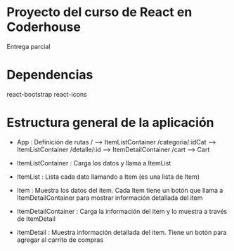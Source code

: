 # Proyecto del curso de React en Coderhouse
  Entrega parcial

# Dependencias
  react-bootstrap
  react-icons
  
# Estructura general de la aplicación

- App : Definición de rutas
        /                   --> ItemListContainer
        /categoria/:idCat   --> ItemListContainer
        /detalle/:id        --> ItemDetailContainer
        /cart               --> Cart 

- ItemListContainer     : Carga los datos y llama a ItemList
- ItemList              : Lista cada dato llamando a Item (es una lista de Item)
- Item                  : Muestra los datos del item. Cada Item tiene un botón que llama a ItemDetailContainer
                          para mostrar información detallada del item
- ItemDetailContainer   : Carga la información del item y lo muestra a través de ItemDetail
- ItemDetail            : Muestra información detallada del item. Tiene un botón para agregar al carrito de compras
                      


